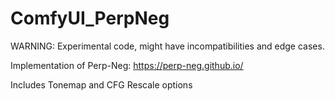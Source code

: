 # ComfyUI_PerpNeg

WARNING: Experimental code, might have incompatibilities and edge cases.

Implementation of Perp-Neg: https://perp-neg.github.io/

Includes Tonemap and CFG Rescale options
